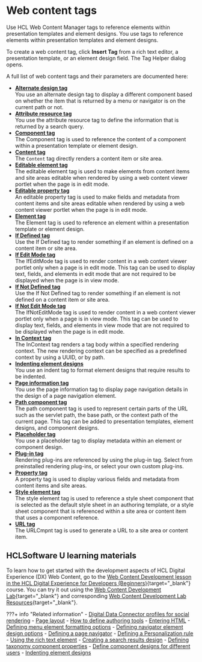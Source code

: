 # Web content tags

Use HCL Web Content Manager tags to reference elements within presentation templates and element designs. You use tags to reference elements within presentation templates and element designs.

To create a web content tag, click **Insert Tag** from a rich text editor, a presentation template, or an element design field. The Tag Helper dialog opens.

A full list of web content tags and their parameters are documented here: 

-   **[Alternate design tag](wcm_dev_referencing_components_alternate-design.md)**<br>
You use an alternate design tag to display a different component based on whether the item that is returned by a menu or navigator is on the current path or not.
-   **[Attribute resource tag](wcm_dev_referencing_attribute_resource.md)**<br>
You use the attribute resource tag to define the information that is returned by a search query.
-   **[Component tag](wcm_dev_referencing_components.md)**<br>
The Component tag is used to reference the content of a component within a presentation template or element design.
-   **[Content tag](wcm_dev_tag_content.md)**<br>
The `Content` tag directly renders a content item or site area.
-   **[Editable element tag](wcm_dev_referencing_elements_edit.md)**<br>
The editable element tag is used to make elements from content items and site areas editable when rendered by using a web content viewer portlet when the page is in edit mode.
-   **[Editable property tag](wcm_dev_item-details_property_edit.md)**<br>
An editable property tag is used to make fields and metadata from content items and site areas editable when rendered by using a web content viewer portlet when the page is in edit mode.
-   **[Element tag](wcm_dev_referencing_elements.md)**<br>
The Element tag is used to reference an element within a presentation template or element design.
-   **[If Defined tag](wcm_dev_tag_ifdefined.md)**<br>
Use the If Defined tag to render something if an element is defined on a content item or site area.
-   **[If Edit Mode tag](wcm_dev_tag_ifeditmode.md)**<br>
The IfEditMode tag is used to render content in a web content viewer portlet only when a page is in edit mode. This tag can be used to display text, fields, and elements in edit mode that are not required to be displayed when the page is in view mode.
-   **[If Not Defined tag](wcm_dev_tag_ifnotdefined.md)**<br>
Use the If Not Defined tag to render something if an element is not defined on a content item or site area.
-   **[If Not Edit Mode tag](wcm_dev_tag_ifnoteditmode.md)**<br>
The IfNotEditMode tag is used to render content in a web content viewer portlet only when a page is in view mode. This tag can be used to display text, fields, and elements in view mode that are not required to be displayed when the page is in edit mode.
-   **[In Context tag](wcm_dev_tag_incontext.md)**<br>
The InContext tag renders a tag body within a specified rendering context. The new rendering context can be specified as a predefined context by using a UUID, or by path.
-   **[Indenting element designs](wcm_dev_elements_indents.md)**<br>
You use an indent tag to format element designs that require results to be indented.
-   **[Page information tag](wcm_dev_elements_page-navigation_tag.md)**<br> 
You use the page information tag to display page navigation details in the design of a page navigation element.
-   **[Path component tag](wcm_dev_item-details_path.md)**<br> 
The path component tag is used to represent certain parts of the URL such as the servlet path, the base path, or the context path of the current page. This tag can be added to presentation templates, element designs, and component designs.
-   **[Placeholder tag](wcm_dev_elements_placeholder.md)**  
You use a placeholder tag to display metadata within an element or component design.
-   **[Plug-in tag](../creating_plugin_tag/index.md)**<br>
Rendering plug-ins are referenced by using the plug-in tag. Select from preinstalled rendering plug-ins, or select your own custom plug-ins.
-   **[Property tag](wcm_dev_item-details_property.md)**<br>
A property tag is used to display various fields and metadata from content items and site areas.
-   **[Style element tag](wcm_dev_referencing_components_style-sheet.md)**<br>
The style element tag is used to reference a style sheet component that is selected as the default style sheet in an authoring template, or a style sheet component that is referenced within a site area or content item that uses a component reference.
-   **[URL tag](wcm_dev_item-details_url.md)**<br>
The URLCmpnt tag is used to generate a URL to a site area or content item.

## HCLSoftware U learning materials

To learn how to get started with the development aspects of HCL Digital Experience (DX) Web Content, go to the [Web Content Development lesson in the HCL Digital Experience for Developers (Beginners)](https://hclsoftwareu.hcltechsw.com/component/axs/?view=sso_config&id=3&forward=https%3A%2F%2Fhclsoftwareu.hcltechsw.com%2Fcourses%2Flesson%2F%3Fid%3D414 ){target="_blank"} course. You can try it out using the [Web Content Development Lab](https://hclsoftwareu.hcltechsw.com/images/Lc4sMQCcN5uxXmL13gSlsxClNTU3Mjc3NTc4MTc2/DS_Academy/DX/Developer/HDX-DEV-100_Web_Content_Development.pdf){target="_blank"} and corresponding [Web Content Development Lab Resources](https://hclsoftwareu.hcltechsw.com/images/Lc4sMQCcN5uxXmL13gSlsxClNTU3Mjc3NTc4MTc2/DS_Academy/DX/Developer/HDX-DEV-100_Web_Content_Development_Lab_Resources.zip){target="_blank"}.

???+ info "Related information"
    - [Digital Data Connector profiles for social rendering](../../../../../../build_sites/social_rendering/customizing_view_definitions/customizing_visualdesign/customizing_markup_gen/ddc_profiles_for_social_rend/index.md)
    - [Page layout](../../../../../../build_sites/create_sites/adding_pages_content_more/editing_page_settings/page_layout/index.md)
    - [How to define authoring tools](../../elements/authoringtools_element/authoring_tools_cmpnt/wcm_dev_elements_authoring-tools_examples.md)
    - [Entering HTML](../../elements/html_element/wcm_dev_elements_html_props.md)
    - [Defining menu element formatting options](../../elements/menu_element/wcm_dev_elements_menu_format.md)
    - [Defining navigator element design options](../../elements/navigator_element/wcm_dev_elements_navigator_using.md)
    - [Defining a page navigator](../../elements/page_nav_element/wcm_dev_elements_page-navigation_props.md)
    - [Defining a Personalization rule](../../elements/pzn_element/wcm_dev_elements_pzn_props.md)
    - [Using the rich text element](../../elements/richtext_element/wcm_dev_elements_rich-text_props.md)
    - [Creating a search results design](../../elements/search_element/wcm_dev_elements_search_props.md)
    - [Defining taxonomy component properties](../../elements/taxonomy_element/wcm_dev_elements_taxonomy_props.md)
    - [Define component designs for different users](../../elements/username_element/wcm_dev_elements_username_props.md)
    - [Indenting element designs](wcm_dev_elements_indents.md)

